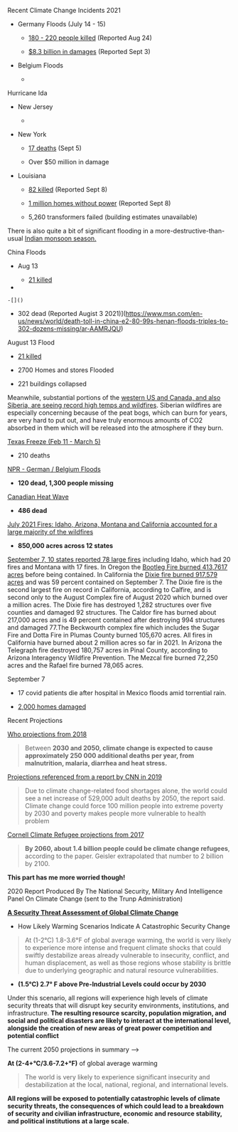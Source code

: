 Recent Climate Change Incidents 2021

- Germany Floods (July 14 - 15)

  - [180 - 220 people killed](https://www.cnn.com/2021/08/23/europe/germany-floods-belgium-climate-change-intl/index.html) (Reported Aug 24)

  - [$8.3 billion in damages](https://news.yahoo.com/merkel-germany-spend-whats-needed-140108480.html) (Reported Sept 3)

- Belgium Floods

  -
  
  
  
Hurricane Ida

- New Jersey

  - 

- New York

  - [17 deaths](https://news.yahoo.com/hurricane-ida-death-toll-rises-050535419.html) (Sept 5)

  - Over $50 million in damage


- Louisiana

  - [82 killed](https://www.cbsnews.com/news/hurricane-ida-death-toll-update/) (Reported Sept 8)

  - [1 million homes without power](https://www.usatoday.com/story/news/nation/2021/09/05/hurricane-ida-louisiana-residents-without-power-families-homeless/5740682001/) (Reported Sept 8)

  - 5,260 transformers failed (building estimates unavailable)

There is also quite a bit of significant flooding in a more-destructive-than-usual [Indian monsoon season.](https://www.nytimes.com/2021/07/26/world/asia/india-landslides-floods.html?action=click&module=Top%20Stories&pgtype=Homepage)

China Floods

  - Aug 13
  
    - [21 killed](https://www.nytimes.com/2021/08/13/world/asia/china-flooding-evacuations.html?searchResultPosition=1)
  - 

    -[]()

  - 302 dead (Reported Augist 3 2021)](https://www.msn.com/en-us/news/world/death-toll-in-china-e2-80-99s-henan-floods-triples-to-302-dozens-missing/ar-AAMRJQU)

August 13 Flood

  - [21 killed](https://www.nytimes.com/2021/08/13/world/asia/china-flooding-evacuations.html?searchResultPosition=1)

  - 2700 Homes and stores Flooded

  - 221 buildings collapsed

Meanwhile, substantial portions of the [western US and Canada, and also Siberia, are seeing record high temps and wildfires](https://www.themoscowtimes.com/2021/01/27/peat-fires-smolder-in-siberia-despite-bone-chilling-temperatures-a72747). Siberian wildfires are especially concerning because of the peat bogs, which can burn for years, are very hard to put out, and have truly enormous amounts of CO2 absorbed in them which will be released into the atmosphere if they burn.


[Texas Freeze (Feb 11 - March 5)](https://nyti.ms/3BRDjUW)

- 210 deaths

[NPR - German / Belgium Floods](https://www.npr.org/sections/pictureshow/2021/07/16/1016796637/germany-belgium-flooding-deaths-climate-change)

- **120 dead, 1,300 people missing**

[Canadian Heat Wave](https://www.bbc.com/news/world-us-canada-57668738)

- **486 dead**


[July 2021 Fires: Idaho, Arizona, Montana and California accounted for a large majority of the wildfires](https://www.nbcnews.com/news/us-news/firefighters-make-progress-2-large-wildfires-california-oregon-n1273783)

- **850,000 acres across 12 states**

[September 7, 10 states reported 78 large fires]() including Idaho, which had 20 fires and Montana with 17 fires. In Oregon the [Bootleg Fire burned 413,7617 acres](https://inciweb.nwcg.gov/incident/7609/) before being contained. In California the [Dixie fire burned 917,579 acres](https://www.msn.com/en-us/weather/topstories/dixie-fire-burns-more-than-917k-acres-59-containment/ar-AAO9SME) and was 59 percent contained on September 7. The Dixie fire is the second largest fire on record in California, according to Calfire, and is second only to the August Complex fire of August 2020 which burned over a million acres. The Dixie fire has destroyed 1,282 structures over five counties and damaged 92 structures. The Caldor fire has burned about 217,000 acres and is 49 percent contained after destroying 994 structures and damaged 77.The Beckwourth complex fire which includes the Sugar Fire and Dotta Fire in Plumas County burned 105,670 acres. All fires in California have burned about 2 million acres so far in 2021. In Arizona the Telegraph fire destroyed 180,757 acres in Pinal County, according to Arizona Interagency Wildfire Prevention. The Mezcal fire burned 72,250 acres and the Rafael fire burned 78,065 acres.

September 7

- 17 covid patients die after hospital in Mexico floods amid torrential rain.

- [2,000 homes damaged](https://www.yahoo.com/entertainment/mexican-hospital-evacuated-flooding-causes-212132359.html)



Recent Projections

[Who projections from 2018](https://www.who.int/en/news-room/fact-sheets/detail/climate-change-and-health)

>Between **2030 and 2050, climate change is expected to cause approximately 250 000 additional deaths per year, from malnutrition, malaria, diarrhea and heat stress.**

[Projections referenced from a report by CNN in 2019](https://www.cnn.com/2019/01/16/health/climate-change-health-emergency-study/index.html)

>Due to climate change-related food shortages alone, the world could see a net increase of 529,000 adult deaths by 2050, the report said. Climate change could force 100 million people into extreme poverty by 2030 and poverty makes people more vulnerable to health problem

[Cornell Climate Refugee projections from 2017](https://news.cornell.edu/stories/2017/06/rising-seas-could-result-2-billion-refugees-2100)

>**By 2060, about 1.4 billion people could be climate change refugees**, according to the paper. Geisler extrapolated that number to 2 billion by 2100.

**This part has me more worried though!**

2020 Report Produced By The National Security, Military And Intelligence Panel On Climate Change (sent to the Trunp Administration)

[**A Security Threat Assessment of Global Climate Change**](https://climateandsecurity.org/wp-content/uploads/2020/03/a-security-threat-assessment-of-climate-change.pdf)

- How Likely Warming Scenarios Indicate A Catastrophic Security Change

>At (1-2°C) 1.8-3.6°F of global average warming, the world is very likely to experience more intense and frequent climate shocks that could swiftly destabilize areas already vulnerable to insecurity, conflict, and human displacement, as well as those regions whose stability is brittle due to underlying geographic and natural resource vulnerabilities.

- **(1.5°C) 2.7° F above Pre-Industrial Levels could occur by 2030**

Under this scenario, all regions will experience high levels of climate security threats that will disrupt key security environments, institutions, and infrastructure. **The resulting resource scarcity, population migration, and social and political disasters are likely to interact at the international level, alongside the creation of new areas of great power competition and potential conflict**

The current 2050 projections in summary --> 

**At (2-4+°C/3.6-7.2+°F)** of global average warming

>The world is very likely to experience significant insecurity and destabilization at the local, national, regional, and international levels.

**All regions will be exposed to potentially catastrophic levels of climate security threats, the 
consequences of which could lead to a breakdown of security and civilian infrastructure, economic and 
resource stability, and political institutions at a large scale.**
